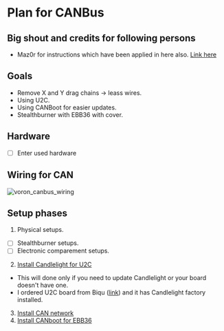 # Plan for CANBus

## Big shout and credits for following persons
* Maz0r for instructions which have been applied in here also. [Link here](https://github.com/maz0r/klipper_canbus)

## Goals
* Remove X and Y drag chains -> leass wires.
* Using U2C.
* Using CANBoot for easier updates.
* Stealthburner with EBB36 with cover.

## Hardware
* [ ] Enter used hardware

## Wiring for CAN
![voron_canbus_wiring](https://user-images.githubusercontent.com/5571703/210175147-d069ec34-d23b-4c70-a096-16d26bb934da.jpg)

## Setup phases
1. Physical setups.
* [ ] Stealthburner setups.
* [ ] Electronic comparement setups.
2. [Install Candlelight for U2C](candlelight.md) 
* This will done only if you need to update Candlelight or your board doesn't have one.
* I ordered U2C board from Biqu ([link](https://biqu.equipment/products/bigtreetech-ebb-36-42-can-bus-for-connecting-klipper-expansion-device?_pos=1&_sid=f0f8330af&_ss=r&variant=39762747949154)) and it has Candlelight factory installed.
3. [Install CAN network](can_network.md)
4. [Install CANboot for EBB36](ebb36.md)
